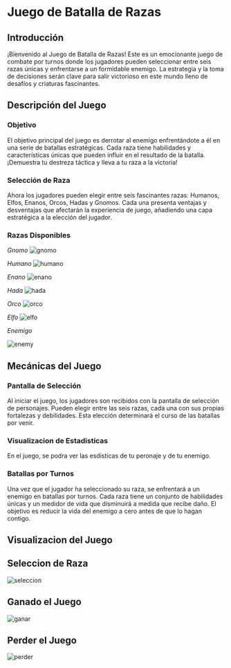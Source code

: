 # Juego de Batalla de Razas


## Introducción

¡Bienvenido al Juego de Batalla de Razas! Este es un emocionante juego de combate por turnos donde los jugadores pueden seleccionar entre seis razas únicas y enfrentarse a un formidable enemigo. La estrategia y la toma de decisiones serán clave para salir victorioso en este mundo lleno de desafíos y criaturas fascinantes.

## Descripción del Juego

### Objetivo

El objetivo principal del juego es derrotar al enemigo enfrentándote a él en una serie de batallas estratégicas. Cada raza tiene habilidades y características únicas que pueden influir en el resultado de la batalla. ¡Demuestra tu destreza táctica y lleva a tu raza a la victoria!

### Selección de Raza

Ahora los jugadores pueden elegir entre seis fascinantes razas: Humanos, Elfos, Enanos, Orcos, Hadas y Gnomos. Cada una presenta ventajas y desventajas que afectarán la experiencia de juego, añadiendo una capa estratégica a la elección del jugador.

### Razas Disponibles

*Gnomo*
![gnomo](https://github.com/brihuaa/PracticaJava/assets/123450151/d499d2cc-602e-483e-ae2b-b7b1a702d7c2)

*Humano*
![humano](https://github.com/brihuaa/PracticaJava/assets/123450151/56d88385-9c06-4f9c-9802-baff74ab8563)

*Enano*
![enano](https://github.com/brihuaa/PracticaJava/assets/123450151/3dc28d95-99e6-41d8-b5a0-c287a49df4a5)

*Hada*
![hada](https://github.com/brihuaa/PracticaJava/assets/123450151/9d73e17e-7e7f-4061-9e8b-a043434eccf5)

*Orco*
![orco](https://github.com/brihuaa/PracticaJava/assets/123450151/1bc67f9f-f421-48e7-ac47-af1a758b2b53)

*Elfo*
![elfo](https://github.com/brihuaa/PracticaJava/assets/123450151/55bf3ae3-024e-47ed-ba76-03abda1bccde)

*Enemigo*

![enemy](https://github.com/brihuaa/PracticaJava/assets/123450151/0058f259-1147-471a-99ef-9b29d864e311)

## Mecánicas del Juego
### Pantalla de Selección

Al iniciar el juego, los jugadores son recibidos con la pantalla de selección de personajes. Pueden elegir entre las seis razas, cada una con sus propias fortalezas y debilidades. Esta elección determinará el curso de las batallas por venir.

### Visualizacion de Estadisticas

En el juego, se podra ver las esdisticas de tu peronaje y de tu enemigo.

### Batallas por Turnos
Una vez que el jugador ha seleccionado su raza, se enfrentará a un enemigo en batallas por turnos. Cada raza tiene un conjunto de habilidades únicas y un medidor de vida que disminuirá a medida que recibe daño. El objetivo es reducir la vida del enemigo a cero antes de que lo hagan contigo.

## Visualizacion del Juego

## Seleccion de Raza
![seleccion](https://github.com/brihuaa/PracticaJava/assets/123450151/f23d537e-540e-4b0c-9f2f-439949253a8d)

## Ganado el Juego
![ganar](https://github.com/brihuaa/PracticaJava/assets/123450151/b3f9d5e6-ef03-48de-9162-fa481f71d469)

## Perder el Juego
![perder](https://github.com/brihuaa/PracticaJava/assets/123450151/4bce23cb-da79-4429-979a-76908b02c3af)

